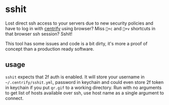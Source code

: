 # sshit

Lost direct ssh access to your servers due to new security policies and have to log in with [centrify](https://www.centrify.com/) using browser? Miss `+c` and `+v` shortcuts in that browser ssh session? Sshit!

This tool has some issues and code is a bit dirty, it's more a proof of concept than a production ready software.

## usage

`sshit` expects that 2f auth is enabled. It will store your username in `~/.centrify/sshit.yml`, password in keychain and could even store 2f token in keychain if you put `qr.gif` to a working directory.
Run with no arguments to get list of hosts available over ssh, use host name as a single argument to connect.
